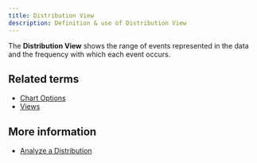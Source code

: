 ```yaml
---
title: Distribution View
description: Definition & use of Distribution View
---
```


The **Distribution View** shows the range of events represented in the data and the frequency with which each event occurs.

## Related terms

- [Chart Options](../chart-options)
- [Views](../views)

## More information

- [Analyze a Distribution](/measure_iq/measure-user-guides/build-queries-and-visualizations/analyze-a-distribution)
